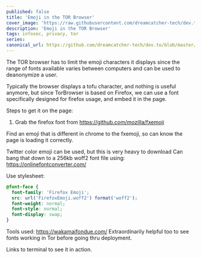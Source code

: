 ```yaml
---
published: false
title: 'Emoji in the TOR Browser'
cover_image: 'https://raw.githubusercontent.com/dreamcatcher-tech/dev.to/master/blog-posts/anonymous-coding/assets/dragon.jpg'
description: 'Emoji in the TOR Browser'
tags: infosec, privacy, tor
series:
canonical_url: https://github.com/dreamcatcher-tech/dev.to/blob/master/blog-posts/emoji-in-tor-browser/emoji-in-tor-browser.md
---
```


The TOR browser has to limit the emoji characters it displays since the range of fonts available varies between computers and can be used to deanonymize a user.

Typically the browser displays a tofu character, and nothing is useful anymore, but since TorBrowser is based on Firefox, we can use a font specifically designed for firefox usage, and embed it in the page.

Steps to get it on the page:

1. Grab the firefox font from https://github.com/mozilla/fxemoji

Find an emoji that is different in chrome to the fxemoji, so can know the page is loading it correctly.

Twitter color emoji can be used, but this is very heavy to download Can bang that down to a 256kb woff2 font file using: https://onlinefontconverter.com/

Use stylesheet:

```css
@font-face {
  font-family: 'Firefox Emoji';
  src: url('FirefoxEmoji.woff2') format('woff2');
  font-weight: normal;
  font-style: normal;
  font-display: swap;
}
```

Tools used: https://wakamaifondue.com/ Extraordinarily helpful too to see fonts working in Tor before going thru deployment.

Links to terminal to see it in action.
